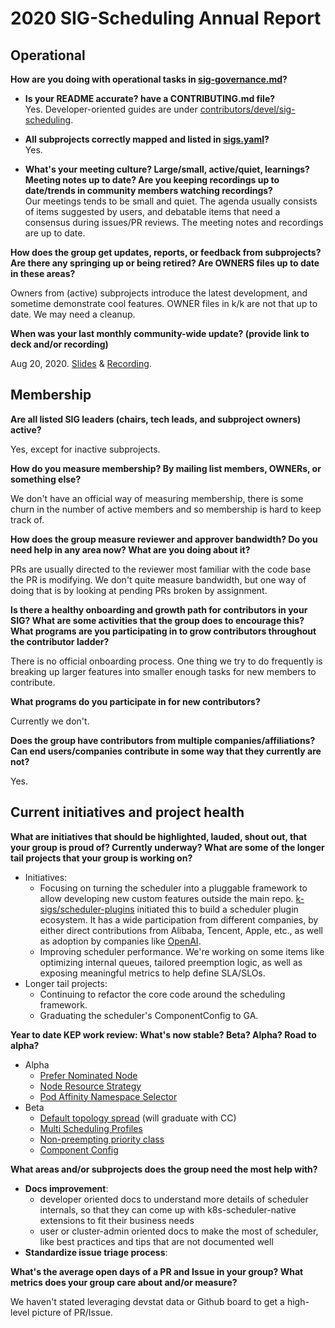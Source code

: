 # 2020 SIG-Scheduling Annual Report

## Operational

**How are you doing with operational tasks in [sig-governance.md]?**
    
- **Is your README accurate? have a CONTRIBUTING.md file?**  
    Yes. Developer-oriented guides are under [contributors/devel/sig-scheduling].

- **All subprojects correctly mapped and listed in [sigs.yaml]?**  
    Yes.

- **What's your meeting culture? Large/small, active/quiet, learnings? 
Meeting notes up to date? Are you keeping recordings up to date/trends 
in community members watching recordings?**  
    Our meetings tends to be small and quiet. The agenda usually consists of items suggested
    by users, and debatable items that need a consensus during issues/PR reviews.
    The meeting notes and recordings are up to date.

**How does the group get updates, reports, or feedback from subprojects? Are there any 
springing up or being retired? Are OWNERS files up to date in these areas?**

Owners from (active) subprojects introduce the latest development, and sometime demonstrate
cool features.
OWNER files in k/k are not that up to date. We may need a cleanup.

**When was your last monthly community-wide update? (provide link to deck and/or recording)**

Aug 20, 2020. [Slides] & [Recording].

[Slides]: https://docs.google.com/presentation/d/1H27SDMqkzq8zCRveWWtK5g9hCAomKbrzTTVZ5r4h6Xo/edit
[Recording]: https://www.youtube.com/watch?v=oDL3Kp5-9eM&feature=youtu.be

## Membership

**Are all listed SIG leaders (chairs, tech leads, and subproject owners) active?**

Yes, except for inactive subprojects.

**How do you measure membership? By mailing list members, OWNERs, or something else?**

We don't have an official way of measuring membership, there is some churn in the number of active 
members and so membership is hard to keep track of.

**How does the group measure reviewer and approver bandwidth? Do you need help in any area now?
 What are you doing about it?**

PRs are usually directed to the reviewer most familiar with the code base the PR is modifying.
We don't quite measure bandwidth, but one way of doing that is by looking at pending PRs broken
by assignment.

**Is there a healthy onboarding and growth path for contributors in your SIG? What are some 
activities that the group does to encourage this? What programs are you participating in to 
grow contributors throughout the contributor ladder?**

There is no official onboarding process. One thing we try to do frequently is breaking up 
larger features into smaller enough tasks for new members to contribute.

**What programs do you participate in for new contributors?**

Currently we don't.

**Does the group have contributors from multiple companies/affiliations? Can end users/companies 
contribute in some way that they currently are not?**

Yes.

## Current initiatives and project health

**What are initiatives that should be highlighted, lauded, shout out, that your group is proud of?
 Currently underway? What are some of the longer tail projects that your group is working on?**

- Initiatives:
    - Focusing on turning the scheduler into a pluggable framework to allow developing new custom
     features outside the main repo.
     [k-sigs/scheduler-plugins] initiated this to build a scheduler plugin ecosystem. It has a wide
     participation from different companies, by either direct contributions from Alibaba, Tencent,
     Apple, etc., as well as adoption by companies like [OpenAI].
    - Improving scheduler performance. We're working on some items like optimizing internal queues,
     tailored preemption logic, as well as exposing meaningful metrics to help define SLA/SLOs.
- Longer tail projects:
    - Continuing to refactor the core code around the scheduling framework.
    - Graduating the scheduler's ComponentConfig to GA.

**Year to date KEP work review: What's now stable? Beta? Alpha? Road to alpha?**

- Alpha
    - [Prefer Nominated Node]
    - [Node Resource Strategy]
    - [Pod Affinity Namespace Selector]
- Beta
    - [Default topology spread] (will graduate with CC)
    - [Multi Scheduling Profiles]
    - [Non-preempting priority class]
    - [Component Config]

**What areas and/or subprojects does the group need the most help with?**

- **Docs improvement**:
    - developer oriented docs to understand more details of scheduler internals, so that they can come
    up with k8s-scheduler-native extensions to fit their business needs
    - user or cluster-admin oriented docs to make the most of scheduler, like best practices and tips
    that are not documented well
- **Standardize issue triage process**:

**What's the average open days of a PR and Issue in your group? What metrics does your group care about and/or measure?**

We haven't stated leveraging devstat data or Github board to get a high-level picture of PR/Issue.

[sig-governance.md]: https://github.com/kubernetes/community/blob/master/committee-steering/governance/sig-governance.md
[contributors/devel/sig-scheduling]: https://github.com/kubernetes/community/tree/master/contributors/devel/sig-scheduling
[sigs.yaml]: https://github.com/kubernetes/community/blob/master/sig-list.md
[k-sigs/scheduler-plugins]: https://github.com/kubernetes-sigs/scheduler-plugins

[Prefer Nominated Node]: https://github.com/kubernetes/enhancements/tree/master/keps/sig-scheduling/1923-prefer-nominated-node
[Node Resource Strategy]: https://github.com/kubernetes/enhancements/tree/master/keps/sig-scheduling/2458-node-resource-score-strategy
[Pod Affinity Namespace Selector]: https://github.com/kubernetes/enhancements/tree/master/keps/sig-scheduling/2249-pod-affinity-namespace-selector
[Default topology spread]: https://github.com/kubernetes/enhancements/tree/master/keps/sig-scheduling/1258-default-pod-topology-spread
[Multi Scheduling Profiles]: https://github.com/kubernetes/enhancements/tree/master/keps/sig-scheduling/1451-multi-scheduling-profiles
[Non-preempting priority class]: https://github.com/kubernetes/enhancements/tree/master/keps/sig-scheduling/902-non-preempting-priorityclass
[Component Config]: https://github.com/kubernetes/enhancements/tree/master/keps/sig-scheduling/785-scheduler-component-config-api

[OpenAI]: https://openai.com/blog/scaling-kubernetes-to-7500-nodes/#gangscheduling